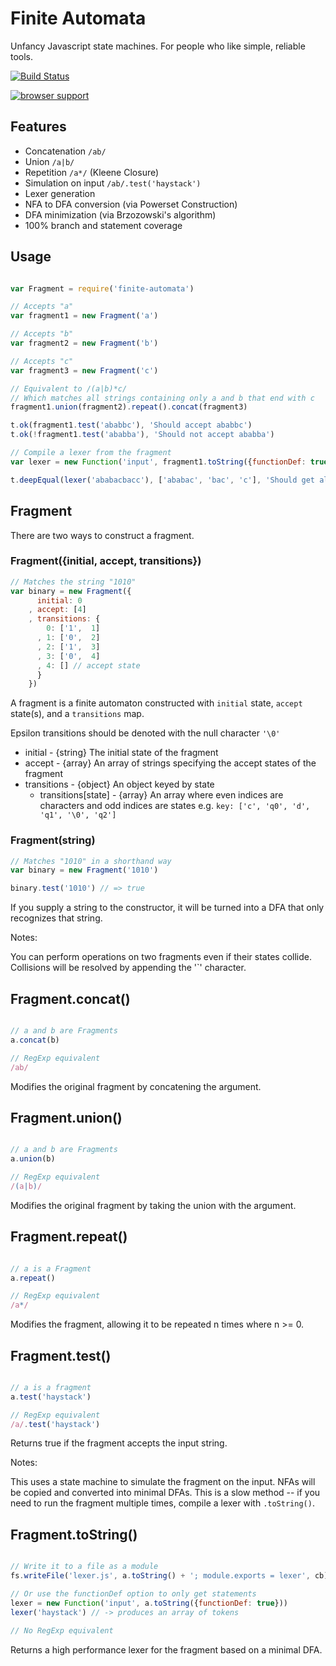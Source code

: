 # Finite Automata

Unfancy Javascript state machines. For people who like simple, reliable tools.

[![Build Status](https://travis-ci.org/ben-ng/finite-automata.svg?branch=master)](https://travis-ci.org/ben-ng/finite-automata)

[![browser support](https://ci.testling.com/ben-ng/finite-automata.png)
](https://ci.testling.com/ben-ng/finite-automata)


## Features

 * Concatenation `/ab/`
 * Union `/a|b/`
 * Repetition `/a*/` (Kleene Closure)
 * Simulation on input `/ab/.test('haystack')`
 * Lexer generation
 * NFA to DFA conversion (via Powerset Construction)
 * DFA minimization (via Brzozowski's algorithm)
 * 100% branch and statement coverage

## Usage

```javascript

var Fragment = require('finite-automata')

// Accepts "a"
var fragment1 = new Fragment('a')

// Accepts "b"
var fragment2 = new Fragment('b')

// Accepts "c"
var fragment3 = new Fragment('c')

// Equivalent to /(a|b)*c/
// Which matches all strings containing only a and b that end with c
fragment1.union(fragment2).repeat().concat(fragment3)

t.ok(fragment1.test('ababbc'), 'Should accept ababbc')
t.ok(!fragment1.test('ababba'), 'Should not accept ababba')

// Compile a lexer from the fragment
var lexer = new Function('input', fragment1.toString({functionDef: true}))

t.deepEqual(lexer('ababacbacc'), ['ababac', 'bac', 'c'], 'Should get all valid tokens')

```

## Fragment

There are two ways to construct a fragment.

### Fragment({initial, accept, transitions})

```javascript
// Matches the string "1010"
var binary = new Fragment({
      initial: 0
    , accept: [4]
    , transitions: {
        0: ['1',  1]
      , 1: ['0',  2]
      , 2: ['1',  3]
      , 3: ['0',  4]
      , 4: [] // accept state
      }
    })
```

A fragment is a finite automaton constructed with `initial` state, `accept` state(s), and a `transitions` map.

Epsilon transitions should be denoted with the null character `'\0'`

 * initial - {string} The initial state of the fragment
 * accept - {array} An array of strings specifying the accept states of the fragment
 * transitions - {object} An object keyed by state
   * transitions[state] - {array} An array where even indices are characters and odd indices are states
                                  e.g. `key: ['c', 'q0', 'd', 'q1', '\0', 'q2']`


### Fragment(string)

```javascript
// Matches "1010" in a shorthand way
var binary = new Fragment('1010')

binary.test('1010') // => true
```

If you supply a string to the constructor, it will be turned into a DFA that only recognizes that string.

Notes:

You can perform operations on two fragments even if their states collide. Collisions will be resolved by appending the '\`' character.

## Fragment.concat()

```javascript

// a and b are Fragments
a.concat(b)

// RegExp equivalent
/ab/

```

Modifies the original fragment by concatening the argument.

## Fragment.union()

```javascript

// a and b are Fragments
a.union(b)

// RegExp equivalent
/(a|b)/

```

Modifies the original fragment by taking the union with the argument.

## Fragment.repeat()

```javascript

// a is a Fragment
a.repeat()

// RegExp equivalent
/a*/

```

Modifies the fragment, allowing it to be repeated n times where n >= 0.

## Fragment.test()

```javascript

// a is a fragment
a.test('haystack')

// RegExp equivalent
/a/.test('haystack')

```

Returns true if the fragment accepts the input string.

Notes:

This uses a state machine to simulate the fragment on the input. NFAs will be copied and converted into minimal DFAs. This is a slow method -- if you need to run the fragment multiple times, compile a lexer with `.toString()`.

## Fragment.toString()

```javascript

// Write it to a file as a module
fs.writeFile('lexer.js', a.toString() + '; module.exports = lexer', cb)

// Or use the functionDef option to only get statements
lexer = new Function('input', a.toString({functionDef: true}))
lexer('haystack') // -> produces an array of tokens

// No RegExp equivalent

```

Returns a high performance lexer for the fragment based on a minimal DFA.
